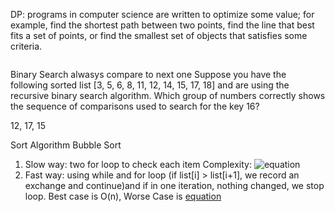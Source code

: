 DP: programs in computer science are written to optimize some value; for example, find the shortest path between two points, find the line that best fits a set of points, or find the smallest set of objects that satisfies some criteria. 

```python

```

Binary Search alwasys compare to next one
Suppose you have the following sorted list [3, 5, 6, 8, 11, 12, 14, 15, 17, 18] and are using the recursive binary search algorithm. Which group of numbers correctly shows the sequence of comparisons used to search for the key 16?

12, 17, 15


Sort Algorithm
Bubble Sort
1. Slow way: two for loop to check each item Complexity: ![equation](http://www.sciweavers.org/upload/Tex2Img_1567921444/render.png)
2. Fast way: using while and for loop (if list[i] > list[i+1], we record an exchange and continue)and if in one iteration, nothing changed, we stop loop. Best case is O(n),
Worse Case is [equation](http://www.sciweavers.org/upload/Tex2Img_1567921444/render.png)
```python

```